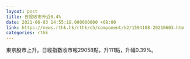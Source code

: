 ```yaml
---
layout: post
title: 日股收市升近0.4%
date: 2021-06-03 14:55:18.000000000 +08:00
link: https://news.rthk.hk/rthk/ch/component/k2/1594108-20210603.htm
categories: rthk
---
```


東京股市上升。日經指數收市報29058點，升111點，升幅0.39%。
